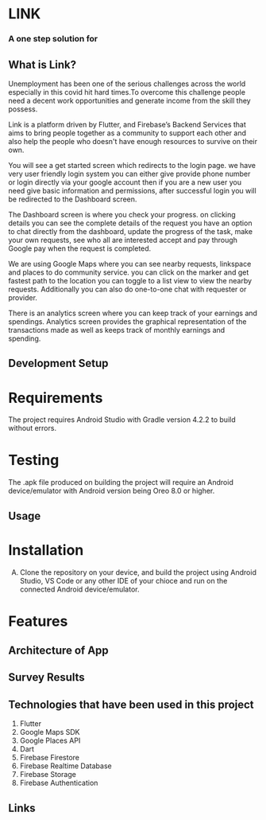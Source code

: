 <!-- <img src="https://github.com/mitrukahitesh/Cosapa/blob/main/app/src/main/res/drawable-xxhdpi/cosapalogo.png?raw=true" height=300/> -->

# LINK

### A one step solution for 

## What is Link?

​​Unemployment has been one of the serious challenges across the world especially in this covid hit hard times.To overcome this challenge people need a decent work opportunities and generate income from the skill they possess.

Link is a platform driven by Flutter, and Firebase’s Backend Services that aims to bring people together as a community to support each other and also help the people who doesn't have enough resources to survive on their own.

You will see a get started screen which redirects to the login page. we have very user friendly login system you can either give provide phone number or login directly via your google account then if you are a new user you need give basic information and permissions, after successful login you will be redirected to the Dashboard screen.

The Dashboard screen is where you check your progress. on clicking details you can see the complete details of the request you have an option to chat directly from the dashboard, update the progress of the task, make your own requests, see who all are interested accept and pay through Google pay when the request is completed.

We are using Google Maps where you can see nearby requests, linkspace and places to do community service. you can click on the marker and get fastest path to the location you can toggle to a list view to view the nearby requests. Additionally you can also do one-to-one chat with requester or provider.

There is an analytics screen where you can keep track of your earnings and spendings. Analytics screen provides the graphical representation of the transactions made as well as keeps track of monthly earnings and spending.


<!-- <p>
<img height=350px src = "https://github.com/mitrukahitesh/Cosapa/blob/main/videos/cosapa_device.gif" />
</p> -->

## Development Setup

# Requirements

The project requires Android Studio with Gradle version 4.2.2 to build without errors.

# Testing

The .apk file produced on building the project will require an Android device/emulator with Android version being Oreo 8.0 or higher.

## Usage

# Installation

<ol type='A'>
<li>Clone the repository on your device, and build the project using Android Studio, VS Code or any other IDE of your chioce and run on the connected Android device/emulator.</li>
</ol>

# Features

<!-- <ol>
  <li><b>Help Posts: </b>Seek medical help from the community</li>
  <div>
    <img src="https://github.com/mitrukahitesh/Cosapa/blob/main/screenshots/1.jpg?raw=true" height=300/>
     <img src="https://github.com/mitrukahitesh/Cosapa/blob/main/screenshots/2.jpg?raw=true" height=300/>
  </div>

  <li><b>Challenges: </b>Add fitness challenge and complete challenges using IoT device</li>
  <div>
    <img src="https://github.com/mitrukahitesh/Cosapa/blob/main/screenshots/1.jpg?raw=true" height=300/>
     <img src="https://github.com/mitrukahitesh/Cosapa/blob/main/screenshots/3.jpg?raw=true"  height=300/>
    <img src="https://github.com/mitrukahitesh/Cosapa/blob/main/screenshots/4.jpg?raw=true" height=300/>
    <img src="https://github.com/mitrukahitesh/Cosapa/blob/main/screenshots/5.jpg?raw=true" height=300/>
    <img src="https://github.com/mitrukahitesh/Cosapa/blob/main/screenshots/6.jpg?raw=true" height=300/>
  </div>

  <li><b>Health Dashboard: </b>Monitor health with our IoT device and keep it updated on dashboard</li>
  <div style='display:flex;flex-direction:row'>
    <img src="https://github.com/mitrukahitesh/Cosapa/blob/main/screenshots/7.jpg?raw=true"  height=300/>
    <img src="https://github.com/mitrukahitesh/Cosapa/blob/main/screenshots/8.jpg?raw=true"  height=300/>
    <img src="https://github.com/mitrukahitesh/Cosapa/blob/main/screenshots/9.jpg?raw=true"  height=300/>
    <img src="https://github.com/mitrukahitesh/Cosapa/blob/main/screenshots/11.jpg?raw=true"  height=300/>
  </div>

  <li><b>Online consultation: </b>Appoint a doctor for online consultation</li>
  <div>
    <img src="https://github.com/mitrukahitesh/Cosapa/blob/main/screenshots/12.jpg?raw=true"  height=300/>
    <img src="https://github.com/mitrukahitesh/Cosapa/blob/main/screenshots/13.jpg?raw=true"  height=300/>
    <img src="https://github.com/mitrukahitesh/Cosapa/blob/main/screenshots/14.jpg?raw=true"  height=300/>
    <img src="https://github.com/mitrukahitesh/Cosapa/blob/main/screenshots/6.jpg?raw=true"  height=300/>
  </div>

  <li><b>Rewards and Recognization: </b>Get Cosapa coins for in-app activities</li>
  <div>
    <img src="https://github.com/mitrukahitesh/Cosapa/blob/main/screenshots/18.jpg?raw=true"  height=300/>
    <img src="https://github.com/mitrukahitesh/Cosapa/blob/main/screenshots/6.jpg?raw=true"  height=300/>
  </div>

  <li><b>Nearby Services: </b>Search nearby pharmacies and labs for prescribed medicine and test</li>
  <div>
    <img src="https://github.com/mitrukahitesh/Cosapa/blob/main/screenshots/16.jpg?raw=true"  height=300/>
    <img src="https://github.com/mitrukahitesh/Cosapa/blob/main/screenshots/17.jpg?raw=true"  height=300/>
  </div>

</ol> -->

## Architecture of App

<!--   <div>
    <img src="https://github.com/mitrukahitesh/Cosapa/blob/main/videos/architecture.png"  height=480 width=1296/>
  </div> -->

## Survey Results

<!-- These are the results of survey conducted by us<br>

<div>
  <img src="https://github.com/mitrukahitesh/Cosapa/blob/main/videos/survey.gif"  height=480 width=1296/>
</div> -->

## Technologies that have been used in this project

<ol>
  <li>Flutter</li>
  <li>Google Maps SDK</li>
  <li>Google Places API</li>
  <li>Dart</li>
  <li>Firebase Firestore</li>
  <li>Firebase Realtime Database</li>
  <li>Firebase Storage</li>
  <li>Firebase Authentication</li>
</ol>

## Links

<!-- <p align = "center"><h1  align = "center"> ❤️ Our Team </h1> </p>
<table align = "center">
<tr>
<td align="center"><a href="https://github.com/naazkakria"><img src="https://github.com/mitrukahitesh/Cosapa/blob/main/screenshots/naaz.png?raw=true" width=100px height=100px /></a></br> 
	<a href = "https://www.linkedin.com/in/naaz-kakria-b63a30193/" ">Naaz</a>
</td>

<td align="center" ><a href="https://github.com/shikhar8434"><img src="https://github.com/mitrukahitesh/Cosapa/blob/main/screenshots/shikhar.png?raw=true" width=100px height=100px /></a></br> 	<a href = "https://www.linkedin.com/in/shikhar236/" style="color:red;">Shikhar</a>
</td>

<td align="center"><a href="https://github.com/mitrukahitesh"><img src="https://github.com/mitrukahitesh/Cosapa/blob/main/screenshots/hitesh.png?raw=true" width=100px height=100px /></a></br> 
<a href = "https://www.linkedin.com/in/mitrukahitesh">Hitesh</a>
</td>

<td align="center"><a href="https://github.com/nxsumityadav"><img src="https://github.com/mitrukahitesh/Cosapa/blob/main/screenshots/sumit.png?raw=true" width=100px height=100px /></a></br> 
		<a href = "https://www.linkedin.com/in/nxsumityadav/">Sumit</a>
</td>

</tr>
</table> -->
